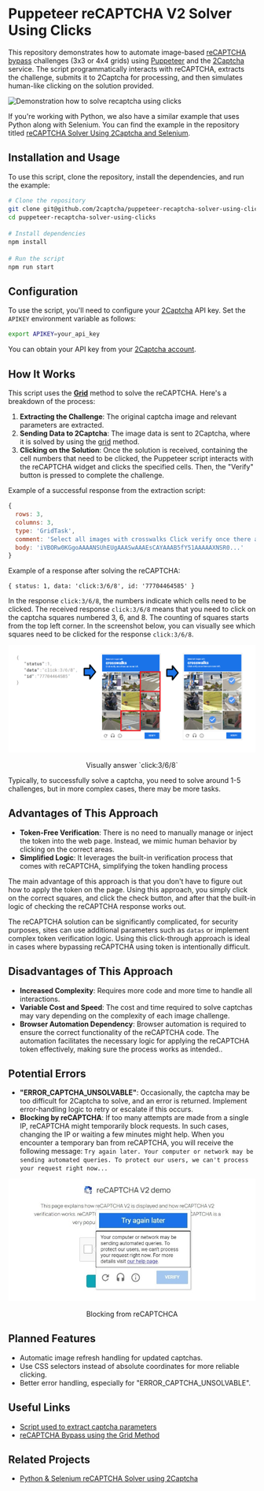 # Puppeteer reCAPTCHA V2 Solver Using Clicks

This repository demonstrates how to automate image-based [reCAPTCHA bypass] challenges (3x3 or 4x4 grids) using [Puppeteer] and the [2Captcha] service. The script programmatically interacts with reCAPTCHA, extracts the challenge, submits it to 2Captcha for processing, and then simulates human-like clicking on the solution provided.

![Demonstration how to solve recaptcha using clicks](<./media/bypass_recaptcha_v2.gif>)

If you're working with Python, we also have a similar example that uses Python along with Selenium. You can find the example in the repository titled [reCAPTCHA Solver Using 2Captcha and Selenium].

## Installation and Usage

To use this script, clone the repository, install the dependencies, and run the example:

```sh
# Clone the repository
git clone git@github.com/2captcha/puppeteer-recaptcha-solver-using-clicks.git
cd puppeteer-recaptcha-solver-using-clicks

# Install dependencies
npm install

# Run the script
npm run start
```

## Configuration
To use the script, you'll need to configure your [2Captcha] API key. Set the `APIKEY` environment variable as follows:

```sh
export APIKEY=your_api_key
```

You can obtain your API key from your [2Captcha account](https://2captcha.com/enterpage).

## How It Works

This script uses the **[Grid]** method to solve the reCAPTCHA. Here's a breakdown of the process:

1. **Extracting the Challenge**: The original captcha image and relevant parameters are extracted.
2. **Sending Data to 2Captcha**: The image data is sent to 2Captcha, where it is solved by using the [grid] method.
3. **Clicking on the Solution**: Once the solution is received, containing the cell numbers that need to be clicked, the Puppeteer script interacts with the reCAPTCHA widget and clicks the specified cells. Then, the "Verify" button is pressed to complete the challenge.

Example of a successful response from the extraction script:
```js
{
  rows: 3,
  columns: 3,
  type: 'GridTask',
  comment: 'Select all images with crosswalks Click verify once there are none left',
  body: 'iVBORw0KGgoAAAANSUhEUgAAASwAAAEsCAYAAAB5fY51AAAAAXNSR0...'
}
```

Example of a response after solving the reCAPTCHA:

```
{ status: 1, data: 'click:3/6/8', id: '77704464585' }
```

In the response `click:3/6/8`, the numbers indicate which cells need to be clicked. The received response `click:3/6/8` means that you need to click on the captcha squares numbered 3, 6, and 8. The counting of squares starts from the top left corner. In the screenshot below, you can visually see which squares need to be clicked for the response `click:3/6/8`.

![Visually answer](./media/grid_answer.png)
<figcaption style="text-align: center;">Visually answer `click:3/6/8`</figcaption>

Typically, to successfully solve a captcha, you need to solve around 1-5 challenges, but in more complex cases, there may be more tasks. 

## Advantages of This Approach
- **Token-Free Verification**: There is no need to manually manage or inject the token into the web page. Instead, we mimic human behavior by clicking on the correct areas.
- **Simplified Logic**: It leverages the built-in verification process that comes with reCAPTCHA, simplifying the token handling process

The main advantage of this approach is that you don't have to figure out how to apply the token on the page.
Using this approach, you simply click on the correct squares, and click the check button, and after that the built-in logic of checking the reCAPTCHA response works out. 

The reCAPTCHA solution can be significantly complicated, for security purposes, sites can use additional parameters such as `datas` or implement complex token verification logic.
Using this click-through approach is ideal in cases where bypassing reCAPTCHA using token is intentionally difficult.

## Disadvantages of This Approach
- **Increased Complexity**: Requires more code and more time to handle all interactions.
- **Variable Cost and Speed**: The cost and time required to solve captchas may vary depending on the complexity of each image challenge.
- **Browser Automation Dependency**: Browser automation is required to ensure the correct functionality of the reCAPTCHA code. The automation facilitates the necessary logic for applying the reCAPTCHA token effectively, making sure the process works as intended..

## Potential Errors
- **"ERROR_CAPTCHA_UNSOLVABLE"**: Occasionally, the captcha may be too difficult for 2Captcha to solve, and an error is returned. Implement error-handling logic to retry or escalate if this occurs.
- **Blocking by reCAPTCHA**: If too many attempts are made from a single IP, reCAPTCHA might temporarily block requests. In such cases, changing the IP or waiting a few minutes might help.  When you encounter a temporary ban from reCAPTCHA, you will receive the following message: `Try again later. Your computer or network may be sending automated queries. To protect our users, we can't process your request right now...`

![reCAPTCHA DDoS Warning](./media/recaptcha_dos_message.jpg)
<figcaption style="text-align: center;">Blocking from reCAPTCHCA</figcaption>

## Planned Features
- Automatic image refresh handling for updated captchas.
- Use CSS selectors instead of absolute coordinates for more reliable clicking.
- Better error handling, especially for "ERROR_CAPTCHA_UNSOLVABLE".

## Useful Links
- [Script used to extract captcha parameters](https://gist.github.com/kratzky/20ea5f4f142cec8f1de748b3f3f84bfc)
- [reCAPTCHA Bypass using the Grid Method](https://2captcha.com/blog/recaptcha-recognition-using-grid-method)


## Related Projects
- [Python & Selenium reCAPTCHA Solver using 2Captcha](https://github.com/2captcha/selenium-recaptcha-solver-using-grid)

<!-- Shared links -->
[2Captcha]: https://2captcha.com/
[2captcha account]: https://2captcha.com/enterpage
[reCAPTCHA bypass]: https://2captcha.com/p/bypass-recaptcha
[Grid]: https://2captcha.com/2captcha-api#grid
[reCAPTCHA Solver Using 2Captcha and Selenium]: https://github.com/2captcha/selenium-recaptcha-solver-using-grid
[Puppeteer]: https://pptr.dev/